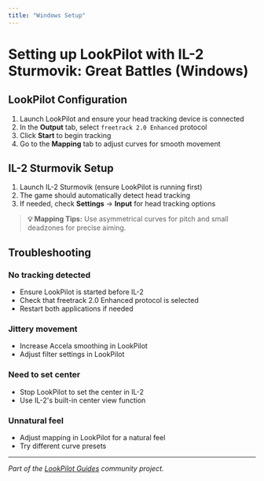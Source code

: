 ```yaml
---
title: "Windows Setup"
---
```


# Setting up LookPilot with IL-2 Sturmovik: Great Battles (Windows)

## LookPilot Configuration

1. Launch LookPilot and ensure your head tracking device is connected
2. In the **Output** tab, select `freetrack 2.0 Enhanced` protocol
3. Click **Start** to begin tracking
4. Go to the **Mapping** tab to adjust curves for smooth movement

## IL-2 Sturmovik Setup

1. Launch IL-2 Sturmovik (ensure LookPilot is running first)
2. The game should automatically detect head tracking
3. If needed, check **Settings** → **Input** for head tracking options

> **💡 Mapping Tips:** Use asymmetrical curves for pitch and small deadzones for precise aiming.

## Troubleshooting

### No tracking detected
- Ensure LookPilot is started before IL-2
- Check that freetrack 2.0 Enhanced protocol is selected
- Restart both applications if needed

### Jittery movement
- Increase Accela smoothing in LookPilot
- Adjust filter settings in LookPilot

### Need to set center
- Stop LookPilot to set the center in IL-2
- Use IL-2's built-in center view function

### Unnatural feel
- Adjust mapping in LookPilot for a natural feel
- Try different curve presets

---

*Part of the [LookPilot Guides](https://github.com/Reblexis/lookpilot-guides) community project.* 